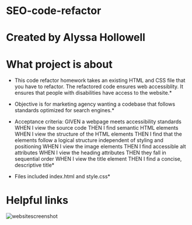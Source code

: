 # SEO-code-refactor

# Created by Alyssa Hollowell

# What project is about


* This code refactor homework takes an existing HTML and CSS file that you have to refactor. The refactored code ensures web accessiblity. It ensures that people with disabilities have access to the website.* 

* Objective is for marketing agency wanting a codebase that follows standards optimized for search engines.*

* Acceptance criteria:
GIVEN a webpage meets accessibility standards
WHEN I view the source code
THEN I find semantic HTML elements
WHEN I view the structure of the HTML elements
THEN I find that the elements follow a logical structure independent of styling and positioning
WHEN I view the image elements 
THEN I find accessible alt attributes 
WHEN I view the heading attributes 
THEN they fall in sequential order 
WHEN I view the title element 
THEN I find a concise, descriptive title*

* Files included
index.html and style.css*

# Helpful links

![websitescreenshot](/images/websitescreenshot.png)



